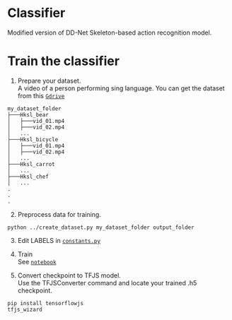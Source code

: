 
# Classifier
Modified version of DD-Net Skeleton-based action recognition model.






# Train the classifier
1. Prepare your dataset.  
A video of a person performing sing language. You can get the dataset from this [`Gdrive`]()

```
my_dataset_folder
├───Hksl_bear
│   ├───vid_01.mp4
│   ├───vid_02.mp4
│   ...
├───Hksl_bicycle
│   ├───vid_01.mp4
│   ├───vid_02.mp4
│   ...
├───Hksl_carrot
│   ...
├───Hksl_chef
│   ...
.
.
.
```
2. Preprocess data for training.

```
python ../create_dataset.py my_dataset_folder output_folder
```
3. Edit LABELS in [`constants.py`](../constants.py#L41)


3. Train  
See [`notebook`](train_dd.ipynb)  
  
  
4. Convert checkpoint to TFJS model.  
Use the TFJSConverter command and locate your trained .h5 checkpoint.  
```
pip install tensorflowjs
tfjs_wizard
```
